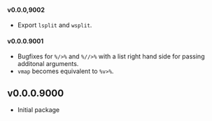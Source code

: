 #### v0.0.0,9002

* Export `lsplit` and `wsplit`.

#### v0.0.0.9001

* Bugfixes for `%/>%` and `%//>%` with a list right hand side for passing additonal arguments.
* `vmap` becomes equivalent to `%v>%`.

## v0.0.0.9000

* Initial package
